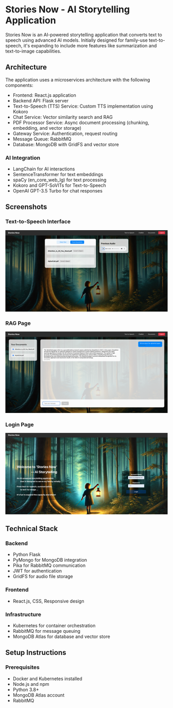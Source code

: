 # Stories Now - AI Storytelling Application

Stories Now is an AI-powered storytelling application that converts text to speech using advanced AI models. Initially designed for family-use text-to-speech, it's expanding to include more features like summarization and text-to-image capabilities.

## Architecture

The application uses a microservices architecture with the following components:

- Frontend: React.js application
- Backend API: Flask server
- Text-to-Speech (TTS) Service: Custom TTS implementation using Kokoro
- Chat Service: Vector similarity search and RAG
- PDF Processor Service: Async document processing (chunking, embedding, and vector storage)
- Gateway Service: Authentication, request routing
- Message Queue: RabbitMQ
- Database: MongoDB with GridFS and vector store

### AI Integration

- LangChain for AI interactions
- SentenceTransformer for text embeddings
- spaCy (en_core_web_lg) for text processing
- Kokoro and GPT-SoVITs for Text-to-Speech
- OpenAI GPT-3.5 Turbo for chat responses

## Screenshots

### Text-to-Speech Interface

  <img src="docs/images/Tts.png" alt="TTS Interface" width="800"/>

### RAG Page

<img src="docs/images/RAG.png" alt="RAG Page" width="800"/>  

### Login Page

<img src="docs/images/Login.png" alt="Login Page" width="800"/>

## Technical Stack

### Backend
- Python Flask
- PyMongo for MongoDB integration
- Pika for RabbitMQ communication
- JWT for authentication
- GridFS for audio file storage

### Frontend
- React.js, CSS, Responsive design

### Infrastructure
- Kubernetes for container orchestration
- RabbitMQ for message queuing
- MongoDB Atlas for database and vector store


## Setup Instructions

### Prerequisites
- Docker and Kubernetes installed
- Node.js and npm
- Python 3.8+
- MongoDB Atlas account
- RabbitMQ